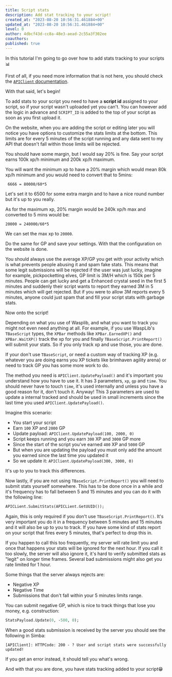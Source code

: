 ```yaml
---
title: Script stats
description: Add stat tracking to your script!
created_at: "2023-08-20 10:56:31.461884+00"
updated_at: "2023-08-20 10:56:31.461884+00"
level: 0
author: 4dbcf43d-cc8a-48e3-aead-2c55a3f302ee
coauthors:
published: true
---
```


In this tutorial I'm going to go over how to add stats tracking to your scripts 📊

First of all, if you need more information that is not here, you should check the [`APIClient` documentation](https://torwent.github.io/WaspLib/api.html).

With that said, let's begin!

To add stats to your script you need to have a **script id** assigned to your script, so if your script wasn't uploaded yet you can't. You can however add the logic in advance and `SCRIPT_ID` is added to the top of your script as soon as you first upload it.

On the website, when you are adding the script or editing later you will notice you have options to customize the stats limits at the bottom.
This limits are for every 5 minutes of the script running and any data sent to my API that doesn't fall within those limits will be rejected.

You should have some margin, but I would say 20% is fine.
Say your script earns 100k xp/h minimum and 200k xp/h maximum.

You will want the minimum xp to have a 20% margin which would mean 80k xp/h minimum and you would need to convert that to 5mins:

```
 6666 = 80000/60*5
```

Let's set it to 6500 for some extra margin and to have a nice round number but it's up to you really.

As for the maximum xp, 20% margin would be 240k xp/h max and converted to 5 mins would be:

```
20000 = 240000/60*5
```

We can set the max xp to `20000`.

Do the same for GP and save your settings. With that the configuration on the website is done.

You should always use the average XP/GP you get with your activity which is what prevents people abusing it and spam fake stats.
This means that some legit submissions will be rejected if the user was just lucky, imagine for example, pickpocketting elves, GP limit is 3M/H which is 150k per 5 minutes.
People can get lucky and get a Enhanced crystal seed in the first 5 minutes and suddenly their script wants to report they earned 3M in 5 minutes which will get rejected.
But if you were to allow 3M reports every 5 minutes, anyone could just spam that and fill your script stats with garbage stats.

Now onto the script!

Depending on what you use of Wasplib, and what you want to track you might not even need anything at all.
For example, if you use WaspLib's `TBaseScript` types, the `XPBar` methods like `XPBar.EarnedXP()` and `XPBar.WaitXP()` track the xp for you and finally `TBaseScript.PrintReport()` will submit your stats.
So if you only track xp and use those, you are done.

If your don't use `TBaseScript`, or need a custom way of tracking XP (e.g. whatever you are doing earns you XP tickets like brimhaven agility arena) or need to track GP you has some more work to do.

The method you need is `APIClient.UpdatePayload()` and it's important you understand how you have to use it.
It has 3 parameters, `xp`, `gp` and `time`. You should never have to touch `time`, it's used internally and unless you have a good reason for it, don't touch it.
Anyway! This 3 parameters are used to update a internal tracked and should be used in small increments since the last time you used `APIClient.UpdatePayload()`.

Imagine this scenario:

- You start your script
- Earn `100` XP and `2000` GP
- Update payload: `APIClient.UpdatePayload(100, 2000, 0)`
- Script keeps running and you earn `300` XP and `3000` GP more
- Since the start of the script you've earned `400` XP and `5000` GP
- But when you are updating the payload you must only add the amount you earned since the last time you updated it
- So we update it: `APIClient.UpdatePayload(300, 3000, 0)`

It's up to you to track this differences.

Now lastly, if you are not using `TBaseScript.PrintReport()` you will need to submit stats yourself somewhere.
This has to be done once in a while and it's frequency has to fall between 5 and 15 minutes and you can do it with the following line:

```pascal
APICLient.SubmitStats(APICLient.GetUUID());
```

Again, this is only required if you don't use `TBaseScript.PrintReport()`.
It's very important you do it in a frequency between 5 minutes and 15 minutes and it will also be up to you to track.
If you have some kind of stats report on your script that fires every 5 minutes, that's perfect to drop this in.

If you happen to call this too frequently, my server will rate limit you and once that happens your stats will be ignored for the next hour.
If you call it too slowly, the server will also ignore it, it's hard to verify submitted stats as "legit" on longer time frames.
Several bad submissions might also get you rate limited for 1 hour.

Some things that the server always rejects are:

- Negative XP
- Negative Time
- Submissions that don't fall within your 5 minutes limits range.

You can submit negative GP, which is nice to track things that lose you money, e.g. construction:

```pascal
StatsPayload.Update(0, -500, 0);
```

When a good stats submission is received by the server you should see the following in Simba:

```
[APIClient]: HTTPCode: 200 - ? User and script stats were successfully updated!
```

If you get an error instead, it should tell you what's wrong.

And with that you are done, you have stats tracking added to your script😁

